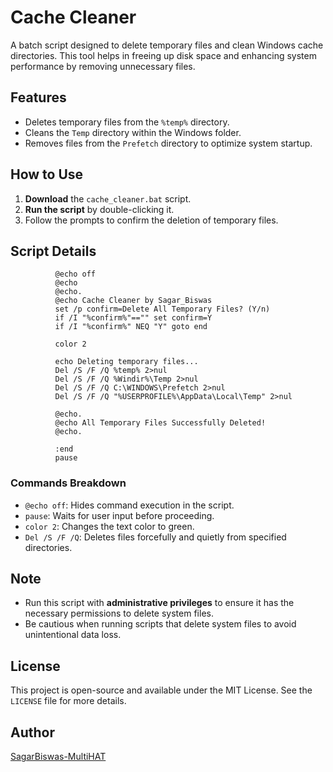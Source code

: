 
# Cache Cleaner

A batch script designed to delete temporary files and clean Windows cache directories. This tool helps in freeing up disk space and enhancing system performance by removing unnecessary files.

## Features
- Deletes temporary files from the `%temp%` directory.
- Cleans the `Temp` directory within the Windows folder.
- Removes files from the `Prefetch` directory to optimize system startup.

## How to Use
1. **Download** the `cache_cleaner.bat` script.
2. **Run the script** by double-clicking it. 
3. Follow the prompts to confirm the deletion of temporary files.

## Script Details
```batch
          @echo off 
          @echo 
          @echo.
          @echo Cache Cleaner by Sagar_Biswas
          set /p confirm=Delete All Temporary Files? (Y/n) 
          if /I "%confirm%"=="" set confirm=Y
          if /I "%confirm%" NEQ "Y" goto end
          
          color 2
          
          echo Deleting temporary files...
          Del /S /F /Q %temp% 2>nul
          Del /S /F /Q %Windir%\Temp 2>nul
          Del /S /F /Q C:\WINDOWS\Prefetch 2>nul
          Del /S /F /Q "%USERPROFILE%\AppData\Local\Temp" 2>nul
          
          @echo.
          @echo All Temporary Files Successfully Deleted!
          @echo. 
          
          :end
          pause
```

### Commands Breakdown
- `@echo off`: Hides command execution in the script.
- `pause`: Waits for user input before proceeding.
- `color 2`: Changes the text color to green.
- `Del /S /F /Q`: Deletes files forcefully and quietly from specified directories.

## Note
- Run this script with **administrative privileges** to ensure it has the necessary permissions to delete system files.
- Be cautious when running scripts that delete system files to avoid unintentional data loss.

## License
This project is open-source and available under the MIT License. See the `LICENSE` file for more details.

## Author
[SagarBiswas-MultiHAT](https://github.com/SagarBiswas-MultiHAT)

